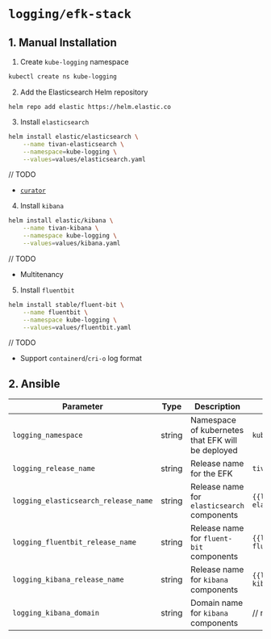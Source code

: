 `logging/efk-stack`
===================

## 1. Manual Installation
1. Create `kube-logging` namespace
```bash
kubectl create ns kube-logging
```

2. Add the Elasticsearch Helm repository

```
helm repo add elastic https://helm.elastic.co
```

3. Install `elasticsearch`
```bash
helm install elastic/elasticsearch \
    --name tivan-elasticsearch \
    --namespace=kube-logging \
    --values=values/elasticsearch.yaml
```

// TODO
* [`curator`](https://github.com/elastic/curator)

4. Install `kibana`
```bash
helm install elastic/kibana \
    --name tivan-kibana \
    --namespace kube-logging \
    --values=values/kibana.yaml
```

// TODO
* Multitenancy

5. Install `fluentbit`
```bash
helm install stable/fluent-bit \
    --name fluentbit \
    --namespace kube-logging \
    --values=values/fluentbit.yaml
```

// TODO
* Support `containerd`/`cri-o` log format


## 2. Ansible
| Parameter                  | Type    | Description                                                  | Default          |
|----------------------------|---------|--------------------------------------------------------------|------------------|
| `logging_namespace`        | string  | Namespace of kubernetes that EFK will be deployed  | `kube-logging`        |
| `logging_release_name`      | string  | Release name for the EFK      | `tivan` |
| `logging_elasticsearch_release_name` | string | Release name for `elasticsearch` components | `{{logging_release_name}}-elasticsearch`           |
| `logging_fluentbit_release_name` | string | Release name for `fluent-bit` components | `{{logging_release_name}}-fluentbit`           |
| `logging_kibana_release_name` | string | Release name for `kibana` components | `{{logging_release_name}}-kibana`           |
| `logging_kibana_domain` | string | Domain name for `kibana` components | // required           |
